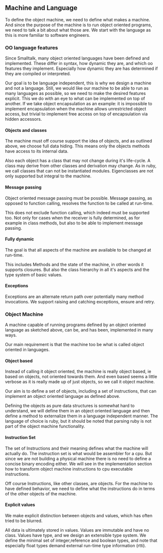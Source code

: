 ## Machine and Language

To define the object machine, we need to define what makes a machine. And since the purpose of the
machine is to run object oriented programs, we need to talk a bit about what those are.
We start with the language as this is more familiar to software engineers.

### OO language features

Since Smalltalk, many object oriented languages have been defined and implemented. These differ
in syntax, how dynamic they are, and which oo features they implement. Especially how dynamic
they are has determined if they are compiled or interpreted.

Our goal is to be language independent, this is why we design a machine and not a language.
Still, we would like our machine to be able to run as many languages as possible, so we need
to make the desired features explicit. This we do with an eye to what can be implemented on top
of another. If we take object encapsulation as an example: it is impossible to implement
encapsulation when the machine allows unrestricted object access, but trivial to implement free
access on top of encapsulation via hidden accessors.

#### Objects and classes

The machine must off course support the idea of objects, and as outlined above, we choose full
data hiding. This means only the objects methods have access to its internal data.

Also each object has a class that may not change during it's life-cycle. A class may derive from
other classes and derivation may change. As in ruby, we call classes that can not be instantiated
modules. Eigenclasses are not only supported but integral to the machine.

#### Message passing

Object oriented message passing must be possible. Message passing, as opposed to function calling,
resolves the function to be called at run-time.

This does not exclude function calling, which indeed must be supported too. Not only for cases
when the receiver is fully determined, as for example in class methods, but also to be able to
implement message passing.

#### Fully dynamic

The goal is that all aspects of the machine are available to be changed at run-time.

This includes Methods and the state of the machine, in other words it supports closures. But
also the class hierarchy in all it's aspects and the type system of basic values.

#### Exceptions

Exceptions are an alternate return path over potentially many method invocations. We support
raising and catching exceptions, ensure and retry.

### Object Machine

A machine capable of running programs defined by an object oriented language as sketched above,
can be, and has been, implemented in many ways.

Our main requirement is that the machine too be what is called object oriented in languages.

#### Object based

Instead of calling it object oriented, the machine is really object based, ie based on objects,
not oriented towards them. And even based seems a little verbose as it is really made up of just
objects, so we call it object machine.

Our aim is to define a set of objects, including a set of instructions, that can implement an
object oriented language as defined above.

Defining the objects as pure data structures is somewhat hard to understand, we will define them
in an object oriented language and then define a method to externalize them in a language
independent manner. The language of choice is ruby, but it should be noted that parsing ruby is
not part of the object machine functionality.

#### Instruction Set

The set of Instructions and their meaning defines what the machine will actually do. The instruction
set is what would be assembler for a cpu. But since we are not building a physical machine there is
no need to define a concise binary encoding either. We will see in the implementation section how to
transform object machine instructions to cpu executable instructions.

Off course Instructions, like other classes, are objects. For the machine to have defined behavior,
we need to define what the instructions do in terms of the other objects of the machine.

#### Explicit values

We make explicit distinction between objects and values, which has often tried to be blurred.

All data is ultimately stored in values. Values are immutable and have no class. Values have type,
and we design an extensible type system. We define the minimal set of integer,reference and boolean
types, and note that especially float types demand external run-time type information (rtti).
